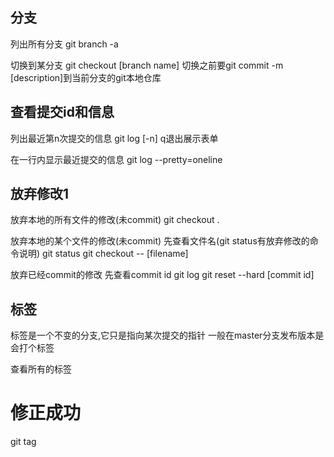 分支
------------

列出所有分支
git branch -a

切换到某分支
git checkout [branch name]
切换之前要git commit -m [description]到当前分支的git本地仓库

查看提交id和信息
------------

列出最近第n次提交的信息
git log [-n]
q退出展示表单

在一行内显示最近提交的信息
git log --pretty=oneline

放弃修改1
------------

放弃本地的所有文件的修改(未commit)
git checkout .

放弃本地的某个文件的修改(未commit)
先查看文件名(git status有放弃修改的命令说明)
git status
git checkout -- [filename]

放弃已经commit的修改
先查看commit id
git log
git reset --hard [commit id]

标签
------------
标签是一个不变的分支,它只是指向某次提交的指针
一般在master分支发布版本是会打个标签

查看所有的标签
# 修正成功
git tag
